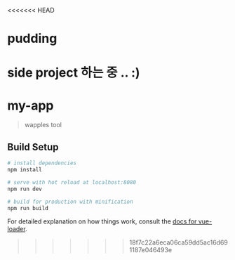 <<<<<<< HEAD
# pudding 

side project 하는 중 .. :) 
=======
# my-app

> wapples tool

## Build Setup

``` bash
# install dependencies
npm install

# serve with hot reload at localhost:8080
npm run dev

# build for production with minification
npm run build
```

For detailed explanation on how things work, consult the [docs for vue-loader](http://vuejs.github.io/vue-loader).
>>>>>>> 18f7c22a6eca06ca59dd5ac16d691187e046493e
